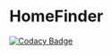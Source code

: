 # HomeFinder

[![Codacy Badge](https://app.codacy.com/project/badge/Grade/0c0d276a56294f21b3f6970489b02be2)](https://www.codacy.com/gh/AdamF42/HomeFinder/dashboard?utm_source=github.com&amp;utm_medium=referral&amp;utm_content=AdamF42/HomeFinder&amp;utm_campaign=Badge_Grade)
